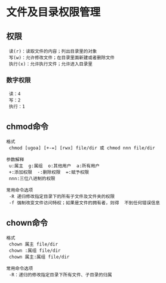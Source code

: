 # 文件及目录权限管理

## 权限

	 读(r)：读取文件的内容；列出目录里的对象
	 写(w)：允许修改文件；在目录里面新建或者删除文件
	 执行(x)：允许执行文件；允许进入目录里
	
### 数字权限
	
	 读：4
	 写：2
	 执行：1

## chmod命令
	
	格式 
	 chmod [ugoa] [+-=] [rwx] file/dir 或 chmod nnn file/dir
	 
	参数解释
	 u:属主  g:属组  o:其他用户  a:所有用户
	 +:添加权限  -:删除权限  =:赋予权限
	 nnn:三位八进制的权限
	 
	常用命令选项
	 -R 递归修改指定目录下的所有子文件及文件夹的权限
	 -f 强制改变文件访问特权；如果是文件的拥有者，则得  不到任何错误信息
	 
## chown命令

	格式
	 chown 属主 file/dir 
	 chown :属组 file/dir
	 chown 属主:属组 file/dir
	
	常用命令选项
	 -R：递归的修改指定目录下所有文件、子目录的归属